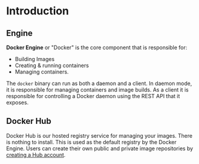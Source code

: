 # Introduction

## Engine
**Docker Engine** or "Docker" is the core component that is responsible for:
 - Building Images
 - Creating &amp; running containers
 - Managing containers. 

The `docker` binary can run as both a daemon and a client.  In daemon mode, it is responsible for managing containers and image builds.  As a client it is responsible for controlling a Docker daemon using the REST API that it exposes. 

## Docker Hub
Docker Hub is our hosted registry service for managing your images. There is nothing to install. This is used as the default registry by the Docker Engine. Users can create their own public and private image repositories by <a href="https://hub.docker.com/">creating a Hub account</a>.


